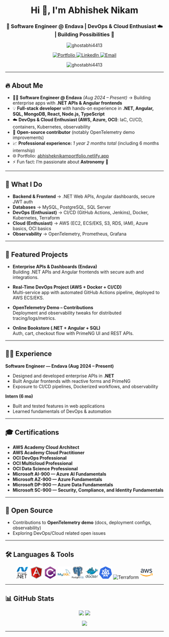 <h1 align="center">Hi 👋, I'm Abhishek Nikam</h1>
<h3 align="center">🌟 Software Engineer @ Endava | DevOps & Cloud Enthusiast ☁️ | Building Possibilities 🚀</h3>

<p align="center">
  <img src="https://miro.medium.com/max/1785/0*7Q3yvSIv_t0ioJ-Z.gif" alt="ghostabhi4413" />
</p>

<p align="center">
  <a href="https://abhisheknikamportfolio.netlify.app" target="_blank">
    <img alt="Portfolio" src="https://img.shields.io/badge/Portfolio-Visit-0aa4ff?logo=vercel&logoColor=white">
  </a>
  <a href="https://www.linkedin.com/in/abhishek-nikam-7888b1210" target="_blank">
    <img alt="LinkedIn" src="https://img.shields.io/badge/LinkedIn-Connect-0077B5?logo=linkedin&logoColor=white">
  </a>
  <a href="mailto:abhisheknikam0508@gmail.com" target="_blank">
    <img alt="Email" src="https://img.shields.io/badge/Email-Contact-ea4335?logo=gmail&logoColor=white">
  </a>
</p>

<p align="center">
  <img src="https://komarev.com/ghpvc/?username=ghostabhi4413&label=Profile%20views&color=0e75b6&style=flat" alt="ghostabhi4413" />
</p>

---

## 🔥 About Me  

- 🧑‍💻 **Software Engineer @ Endava** *(Aug 2024 – Present)* → Building enterprise apps with **.NET APIs & Angular frontends**  
- 💡 **Full-stack developer** with hands-on experience in **.NET, Angular, SQL, MongoDB, React, Node.js, TypeScript**  
- ☁️ **DevOps & Cloud Enthusiast (AWS, Azure, OCI)**: IaC, CI/CD, containers, Kubernetes, observability  
- 👐 **Open-source contributor** (notably OpenTelemetry demo improvements)  
- 📈 **Professional experience:** *1 year 2 months total* (including 6 months internship)  
- 🌐 Portfolio: [abhisheknikamportfolio.netlify.app](https://abhisheknikamportfolio.netlify.app)  
- ⚡ Fun fact: I’m passionate about **Astronomy** 🌌  


---

## 🧭 What I Do  

- **Backend & Frontend** → .NET Web APIs, Angular dashboards, secure JWT auth  
- **Databases** → MySQL, PostgreSQL, SQL Server  
- **DevOps (Enthusiast)** → CI/CD (GitHub Actions, Jenkins), Docker, Kubernetes, Terraform  
- **Cloud (Enthusiast)** → AWS (EC2, ECS/EKS, S3, RDS, IAM), Azure basics, OCI basics  
- **Observability** → OpenTelemetry, Prometheus, Grafana  

---

## 🚀 Featured Projects  

- **Enterprise APIs & Dashboards (Endava)**  
  Building .NET APIs and Angular frontends with secure auth and integrations.  

- **Real-Time DevOps Project (AWS + Docker + CI/CD)**  
  Multi-service app with automated GitHub Actions pipeline, deployed to AWS ECS/EKS.  

- **OpenTelemetry Demo – Contributions**  
  Deployment and observability tweaks for distributed tracing/logs/metrics.  

- **Online Bookstore (.NET + Angular + SQL)**  
  Auth, cart, checkout flow with PrimeNG UI and REST APIs.  

---

## 🧑‍💼 Experience  

**Software Engineer — Endava (Aug 2024 – Present)**  
- Designed and developed enterprise APIs in **.NET**  
- Built Angular frontends with reactive forms and PrimeNG  
- Exposure to CI/CD pipelines, Dockerized workflows, and observability  

**Intern (6 mo)**  
- Built and tested features in web applications  
- Learned fundamentals of DevOps & automation  

---

## 🎓 Certifications  

- **AWS Academy Cloud Architect**  
- **AWS Academy Cloud Practitioner**  
- **OCI DevOps Professional**  
- **OCI Multicloud Professional**  
- **OCI Data Science Professional**  
- **Microsoft AI-900 — Azure AI Fundamentals**  
- **Microsoft AZ-900 — Azure Fundamentals**  
- **Microsoft DP-900 — Azure Data Fundamentals**  
- **Microsoft SC-900 — Security, Compliance, and Identity Fundamentals**  


---

## 👐 Open Source  

- Contributions to **OpenTelemetry demo** (docs, deployment configs, observability)  
- Exploring DevOps/Cloud related open issues  

---

## 🛠️ Languages & Tools  

<p align="center">
  <img src="https://raw.githubusercontent.com/devicons/devicon/master/icons/dot-net/dot-net-original-wordmark.svg" alt=".NET" width="40" height="40"/> 
  <img src="https://raw.githubusercontent.com/devicons/devicon/master/icons/angularjs/angularjs-original.svg" alt="Angular" width="40" height="40"/> 
  <img src="https://raw.githubusercontent.com/devicons/devicon/master/icons/csharp/csharp-original.svg" alt="C#" width="40" height="40"/> 
  <img src="https://raw.githubusercontent.com/devicons/devicon/master/icons/mysql/mysql-original-wordmark.svg" alt="MySQL" width="40" height="40"/> 
  <img src="https://raw.githubusercontent.com/devicons/devicon/master/icons/postgresql/postgresql-original-wordmark.svg" alt="Postgres" width="40" height="40"/> 
  <img src="https://raw.githubusercontent.com/devicons/devicon/master/icons/docker/docker-original-wordmark.svg" alt="Docker" width="40" height="40"/> 
  <img src="https://raw.githubusercontent.com/devicons/devicon/master/icons/kubernetes/kubernetes-plain.svg" alt="Kubernetes" width="40" height="40"/> 
  <img src="https://www.vectorlogo.zone/logos/terraformio/terraformio-icon.svg" alt="Terraform" width="40" height="40"/>
  <img src="https://raw.githubusercontent.com/devicons/devicon/master/icons/amazonwebservices/amazonwebservices-original-wordmark.svg" alt="AWS" width="40" height="40"/> 
</p>  

---

## 📊 GitHub Stats  

<p align="center">
  <img height="165" src="https://github-readme-stats.vercel.app/api?username=ghostabhi4413&show_icons=true&hide_title=true&count_private=true" />
  <img height="165" src="https://github-readme-stats.vercel.app/api/top-langs/?username=ghostabhi4413&layout=compact&hide_title=true" />
</p>  

<p align="center">
  <img height="165" src="https://github-readme-streak-stats.herokuapp.com/?user=ghostabhi4413" />
</p>  

---

